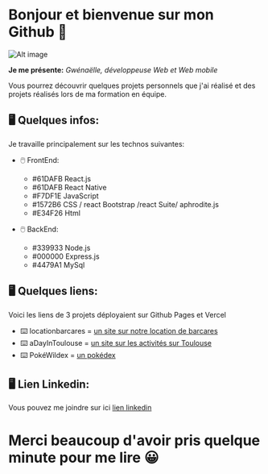 # Bonjour et bienvenue sur mon Github 👋

![Alt image](/assets/image.jng)

**Je me présente:** *Gwénaëlle, développeuse Web et Web mobile*

Vous pourrez découvrir quelques projets personnels que j'ai réalisé et des projets réalisés lors de ma formation en équipe.

## 🖥️ Quelques infos:

Je travaille principalement sur les technos suivantes:

* 🖱️ FrontEnd:

    * #61DAFB React.js
    * #61DAFB React Native
    * #F7DF1E JavaScript
    * #1572B6 CSS / react Bootstrap /react Suite/ aphrodite.js 
    * #E34F26 Html

* 🖱️ BackEnd:

    * #339933 Node.js
    * #000000 Express.js
    * #4479A1 MySql

## 🖥️ Quelques liens:

Voici les liens de  3 projets déployaient sur Github Pages et Vercel

* ⌨️ locationbarcares = [un site sur notre location de barcares](https://barcares-aj8sq9wjp-locationbarcares.vercel.app/)
* ⌨️ aDayInToulouse = [un site sur les activités sur Toulouse](https://gwen31.github.io/aDayInToulouse/)
* ⌨️ PokéWildex = [un pokédex](https://pokewildex-3b8gwzbhx-pokewildex.vercel.app/)

## 🖥️ Lien Linkedin:

Vous pouvez me joindre sur ici [lien linkedin](https://www.linkedin.com/in/merle-gw%C3%A9na%C3%ABlle/)

# Merci beaucoup d'avoir pris quelque minute pour me lire 😀
